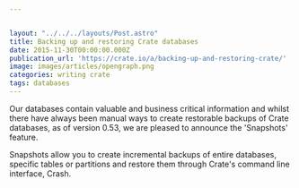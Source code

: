 ```yaml
---


layout: "../../../layouts/Post.astro"
title: Backing up and restoring Crate databases
date: 2015-11-30T00:00:00.000Z
publication_url: 'https://crate.io/a/backing-up-and-restoring-crate/'
image: images/articles/opengraph.png
categories: writing crate
tags: databases
---
```


Our databases contain valuable and business critical information and whilst there have always been manual ways to create restorable backups of Crate databases, as of version 0.53, we are pleased to announce the 'Snapshots' feature.

Snapshots allow you to create incremental backups of entire databases, specific tables or partitions and restore them through Crate's command line interface, Crash.
